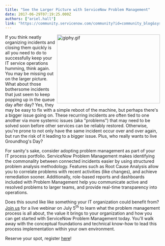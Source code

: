 ```yaml
---
title: "See the Larger Picture with ServiceNow Problem Management"
date: 2017-06-29T07:19:25.000Z
authors: ["ariel.hall"]
link: "https://community.servicenow.com/community?id=community_blog&sys_id=c74da229dbd0dbc01dcaf3231f961911"
---
```

<p><img   alt="giphy.gif" class="image-1 jive-image" height="224" src="3085ebbddb5c5b048c8ef4621f961947.iix" style="max-width: 620px; float: right; width: 335px; height: 224.397px;" width="335"/>If you think neatly organizing incidents and closing them quickly is all you need to do to successfully keep your IT service operations humming, think again. You may be missing out on the larger picture. What about those bothersome incidents that just seem to keep popping up in the queue day after day? Yes, they may be easy to fix with a simple reboot of the machine, but perhaps there's a bigger issue going on. These recurring incidents are often tied to one another via more systemic issues (aka "problems") that may need to be solved soon before other services can be reliably restored. Otherwise, you're prone to not only have the same incident occur over and over again, but run the risk of it leading to a bigger issue. Plus, who really wants to live Groundhog's Day?</p><p></p><p>For sanity's sake, consider adopting problem management as part of your IT process portfolio. ServiceNow Problem Management makes identifying the commonality between connected incidents easier by using structured problem analysis methodology. Features such as Root Cause Analysis allow you to correlate problems with recent activities (like changes), and achieve remediation sooner. Additionally, role-based reports and dashboards included with Problem Management help you communicate active and resolved problems to larger teams, and provide real-time transparency into operations.</p><p></p><p>Does this sound like like something your IT organization could benefit from? <a title="" _jive_internal="true" href="/community?id=community_article&sys_id=49bc6a25dbd0dbc01dcaf3231f9619ac">Join us</a> for a live webinar on July 5<sup>th</sup> to learn what the problem management process is all about, the value it brings to your organization and how you can get started with ServiceNow Problem Management today. You'll walk away with the conceptual foundations and technical know-how to lead this process implementation within your own environment.</p><p></p><p>Reserve your spot, register <a title="" _jive_internal="true" href="/community?id=community_article&sys_id=49bc6a25dbd0dbc01dcaf3231f9619ac">here</a>!</p>